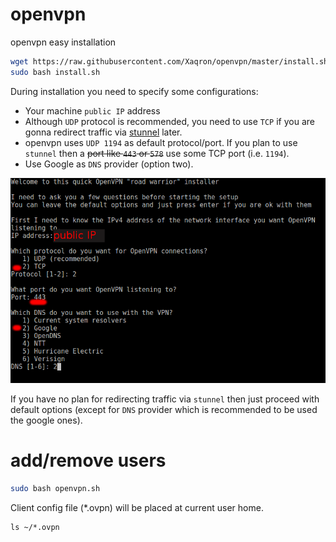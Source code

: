 # openvpn
openvpn easy installation

```bash
wget https://raw.githubusercontent.com/Xaqron/openvpn/master/install.sh
sudo bash install.sh
```

During installation you need to specify some configurations:
* Your machine `public IP` address
* Although `UDP` protocol is recommended, you need to use `TCP` if you are gonna redirect traffic via [stunnel](https://www.stunnel.org) later.
* openvpn uses `UDP 1194` as default protocol/port. If you plan to use `stunnel` then a ~~port like `443` or `578`~~ use some TCP port (i.e. `1194`).
* Use Google as `DNS` provider (option two).

<img src ="img/config.png">

If you have no plan for redirecting traffic via `stunnel` then just proceed with default options (except for `DNS` provider which is recommended to be used the google ones).

# add/remove users
```bash
sudo bash openvpn.sh
```
Client config file (*.ovpn) will be placed at current user home.
```
ls ~/*.ovpn
```